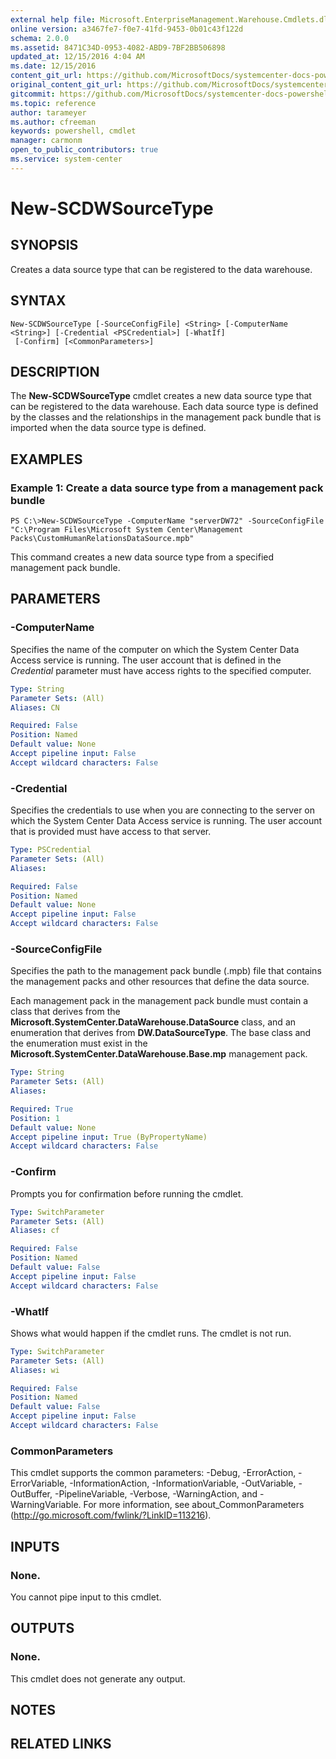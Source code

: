 ```yaml
---
external help file: Microsoft.EnterpriseManagement.Warehouse.Cmdlets.dll-Help.xml
online version: a3467fe7-f0e7-41fd-9453-0b01c43f122d
schema: 2.0.0
ms.assetid: 8471C34D-0953-4082-ABD9-7BF2BB506898
updated_at: 12/15/2016 4:04 AM
ms.date: 12/15/2016
content_git_url: https://github.com/MicrosoftDocs/systemcenter-docs-powershell/blob/master/systemcenter-cmdlets/SystemCenter2016/ServiceManagerData%20Warehouse/vlatest/New-SCDWSourceType.md
original_content_git_url: https://github.com/MicrosoftDocs/systemcenter-docs-powershell/blob/master/systemcenter-cmdlets/SystemCenter2016/ServiceManagerData%20Warehouse/vlatest/New-SCDWSourceType.md
gitcommit: https://github.com/MicrosoftDocs/systemcenter-docs-powershell/blob/7df4508c7b907a214e6a8eca76037b06065ef078/systemcenter-cmdlets/SystemCenter2016/ServiceManagerData%20Warehouse/vlatest/New-SCDWSourceType.md
ms.topic: reference
author: tarameyer
ms.author: cfreeman
keywords: powershell, cmdlet
manager: carmonm
open_to_public_contributors: true
ms.service: system-center
---
```


# New-SCDWSourceType

## SYNOPSIS
Creates a data source type that can be registered to the data warehouse.

## SYNTAX

```
New-SCDWSourceType [-SourceConfigFile] <String> [-ComputerName <String>] [-Credential <PSCredential>] [-WhatIf]
 [-Confirm] [<CommonParameters>]
```

## DESCRIPTION
The **New-SCDWSourceType** cmdlet creates a new data source type that can be registered to the data warehouse.
Each data source type is defined by the classes and the relationships in the management pack bundle that is imported when the data source type is defined.

## EXAMPLES

### Example 1: Create a data source type from a management pack bundle
```
PS C:\>New-SCDWSourceType -ComputerName "serverDW72" -SourceConfigFile "C:\Program Files\Microsoft System Center\Management Packs\CustomHumanRelationsDataSource.mpb"
```

This command creates a new data source type from a specified management pack bundle.

## PARAMETERS

### -ComputerName
Specifies the name of the computer on which the System Center Data Access service is running.
The user account that is defined in the *Credential* parameter must have access rights to the specified computer.

```yaml
Type: String
Parameter Sets: (All)
Aliases: CN

Required: False
Position: Named
Default value: None
Accept pipeline input: False
Accept wildcard characters: False
```

### -Credential
Specifies the credentials to use when you are connecting to the server on which the System Center Data Access service is running.
The user account that is provided must have access to that server.

```yaml
Type: PSCredential
Parameter Sets: (All)
Aliases: 

Required: False
Position: Named
Default value: None
Accept pipeline input: False
Accept wildcard characters: False
```

### -SourceConfigFile
Specifies the path to the management pack bundle (.mpb) file that contains the management packs and other resources that define the data source.

Each management pack in the management pack bundle must contain a class that derives from the **Microsoft.SystemCenter.DataWarehouse.DataSource** class, and an enumeration that derives from **DW.DataSourceType**.
The base class and the enumeration must exist in the **Microsoft.SystemCenter.DataWarehouse.Base.mp** management pack.

```yaml
Type: String
Parameter Sets: (All)
Aliases: 

Required: True
Position: 1
Default value: None
Accept pipeline input: True (ByPropertyName)
Accept wildcard characters: False
```

### -Confirm
Prompts you for confirmation before running the cmdlet.

```yaml
Type: SwitchParameter
Parameter Sets: (All)
Aliases: cf

Required: False
Position: Named
Default value: False
Accept pipeline input: False
Accept wildcard characters: False
```

### -WhatIf
Shows what would happen if the cmdlet runs.
The cmdlet is not run.

```yaml
Type: SwitchParameter
Parameter Sets: (All)
Aliases: wi

Required: False
Position: Named
Default value: False
Accept pipeline input: False
Accept wildcard characters: False
```

### CommonParameters
This cmdlet supports the common parameters: -Debug, -ErrorAction, -ErrorVariable, -InformationAction, -InformationVariable, -OutVariable, -OutBuffer, -PipelineVariable, -Verbose, -WarningAction, and -WarningVariable. For more information, see about_CommonParameters (http://go.microsoft.com/fwlink/?LinkID=113216).

## INPUTS

### None.
You cannot pipe input to this cmdlet.

## OUTPUTS

### None.
This cmdlet does not generate any output.

## NOTES

## RELATED LINKS

